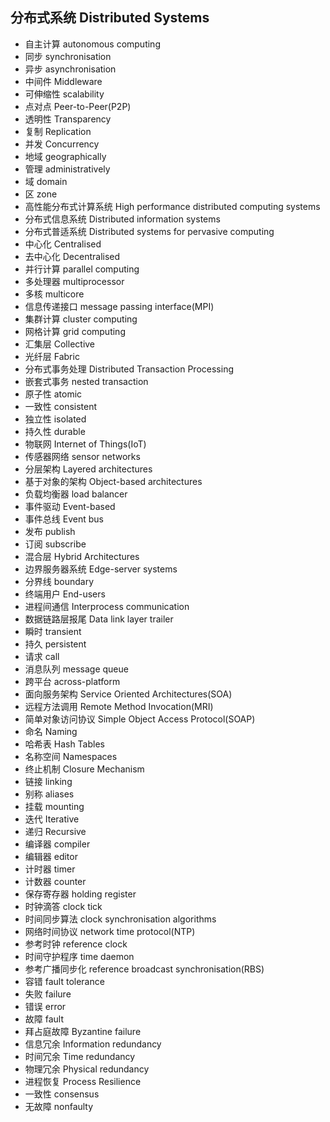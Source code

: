 ## 分布式系统 Distributed Systems

* 自主计算 autonomous computing
* 同步 synchronisation
* 异步 asynchronisation
* 中间件 Middleware
* 可伸缩性 scalability
* 点对点 Peer-to-Peer(P2P)
* 透明性 Transparency
* 复制 Replication
* 并发 Concurrency
* 地域 geographically
* 管理 administratively
* 域 domain
* 区 zone
* 高性能分布式计算系统 High performance distributed computing systems
* 分布式信息系统 Distributed information systems
* 分布式普适系统 Distributed systems for pervasive computing
* 中心化 Centralised
* 去中心化 Decentralised
* 并行计算 parallel computing
* 多处理器 multiprocessor
* 多核 multicore
* 信息传递接口 message passing interface(MPI)
* 集群计算 cluster computing
* 网格计算 grid computing
* 汇集层 Collective
* 光纤层 Fabric
* 分布式事务处理 Distributed Transaction Processing
* 嵌套式事务 nested transaction
* 原子性 atomic
* 一致性 consistent
* 独立性 isolated
* 持久性 durable
* 物联网 Internet of Things(IoT)
* 传感器网络 sensor networks
* 分层架构 Layered architectures
* 基于对象的架构 Object-based architectures
* 负载均衡器 load balancer
* 事件驱动 Event-based
* 事件总线 Event bus
* 发布 publish
* 订阅 subscribe
* 混合层 Hybrid Architectures
* 边界服务器系统 Edge-server systems
* 分界线 boundary
* 终端用户 End-users
* 进程间通信 Interprocess communication
* 数据链路层报尾 Data link layer trailer
* 瞬时 transient
* 持久 persistent
* 请求 call
* 消息队列 message queue
* 跨平台 across-platform
* 面向服务架构 Service Oriented Architectures(SOA)
* 远程方法调用 Remote Method Invocation(MRI)
* 简单对象访问协议 Simple Object Access Protocol(SOAP)
* 命名 Naming
* 哈希表 Hash Tables
* 名称空间 Namespaces
* 终止机制 Closure Mechanism
* 链接 linking
* 别称 aliases
* 挂载 mounting
* 迭代 Iterative
* 递归 Recursive
* 编译器 compiler
* 编辑器 editor
* 计时器 timer
* 计数器 counter
* 保存寄存器 holding register
* 时钟滴答 clock tick
* 时间同步算法 clock synchronisation algorithms
* 网络时间协议 network time protocol(NTP)
* 参考时钟 reference clock
* 时间守护程序 time daemon
* 参考广播同步化 reference broadcast synchronisation(RBS)
* 容错 fault tolerance
* 失败 failure
* 错误 error
* 故障 fault
* 拜占庭故障 Byzantine failure
* 信息冗余 Information redundancy
* 时间冗余 Time redundancy
* 物理冗余 Physical redundancy
* 进程恢复 Process Resilience
* 一致性 consensus
* 无故障 nonfaulty























